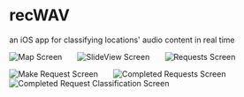 # recWAV
an iOS app for classifying locations' audio content in real time

![Map Screen](/../master/imgs/map-screen.png?raw=true "Home Screen") &nbsp; &nbsp; &nbsp;
![SlideView Screen](/../master/imgs/slide-view.png?raw=true "SlideView Screen") &nbsp; &nbsp; &nbsp;
![Requests Screen](/../master/imgs/requests-screen.png?raw=true "Audio Requests Screen") 

![Make Request Screen](/../master/imgs/make-request-screen.png?raw=true "Make Request Screen") &nbsp; &nbsp; &nbsp;
![Completed Requests Screen](/../master/imgs/completed-requests.png?raw=true "Completed Audio Requests Screen") &nbsp; &nbsp; &nbsp;
![Completed Request Classification Screen](/../master/imgs/completed-request-classification.png?raw=true "Detail Audio Request Completed Screen")
